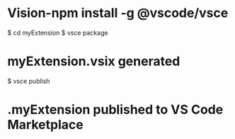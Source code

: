 # Vision-npm install -g @vscode/vsce

$ cd myExtension
$ vsce package
# myExtension.vsix generated
$ vsce publish
# <publisher id>.myExtension published to VS Code Marketplace
